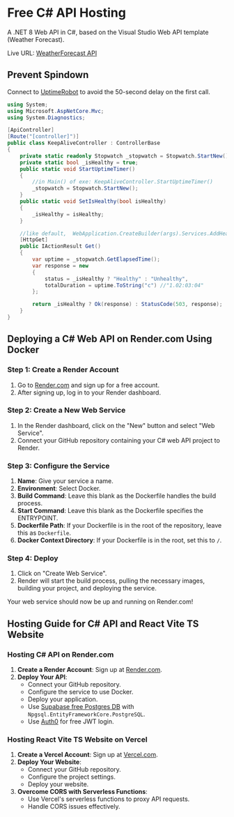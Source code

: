 # Free C# API Hosting

A .NET 8 Web API in C#, based on the Visual Studio Web API template (Weather Forecast).

Live URL: [WeatherForecast API](https://apitest-v059.onrender.com/WeatherForecast/)

## Prevent Spindown
Connect to [UptimeRobot](https://uptimerobot.com/) to avoid the 50-second delay on the first call.

```csharp
using System;
using Microsoft.AspNetCore.Mvc;
using System.Diagnostics;

[ApiController]
[Route("[controller]")]
public class KeepAliveController : ControllerBase
{
    private static readonly Stopwatch _stopwatch = Stopwatch.StartNew();
    private static bool _isHealthy = true;
    public static void StartUptimeTimer()
    {
        //in Main() of exe: KeepAliveController.StartUptimeTimer()
        _stopwatch = Stopwatch.StartNew();
    }
    public static void SetIsHealthy(bool isHealthy)
    {
        _isHealthy = isHealthy;
    }

    //like default,  WebApplication.CreateBuilder(args).Services.AddHealthChecks();
    [HttpGet]
    public IActionResult Get()
    {
        var uptime = _stopwatch.GetElapsedTime();
        var response = new
        {
            status = _isHealthy ? "Healthy" : "Unhealthy",
            totalDuration = uptime.ToString("c") //"1.02:03:04"
        };

        return _isHealthy ? Ok(response) : StatusCode(503, response);
    }
}
```

## Deploying a C# Web API on Render.com Using Docker

### Step 1: Create a Render Account

1. Go to [Render.com](https://render.com/) and sign up for a free account.
2. After signing up, log in to your Render dashboard.

### Step 2: Create a New Web Service

1. In the Render dashboard, click on the "New" button and select "Web Service".
2. Connect your GitHub repository containing your C# web API project to Render.

### Step 3: Configure the Service

1. **Name**: Give your service a name.
2. **Environment**: Select Docker.
3. **Build Command**: Leave this blank as the Dockerfile handles the build process.
4. **Start Command**: Leave this blank as the Dockerfile specifies the ENTRYPOINT.
5. **Dockerfile Path**: If your Dockerfile is in the root of the repository, leave this as `Dockerfile`.
6. **Docker Context Directory**: If your Dockerfile is in the root, set this to `/`.

### Step 4: Deploy

1. Click on "Create Web Service".
2. Render will start the build process, pulling the necessary images, building your project, and deploying the service.

Your web service should now be up and running on Render.com!

## Hosting Guide for C# API and React Vite TS Website

### Hosting C# API on Render.com

1. **Create a Render Account**: Sign up at [Render.com](https://render.com/).
2. **Deploy Your API**: 
    - Connect your GitHub repository.
    - Configure the service to use Docker.
    - Deploy your application.
    - Use [Supabase free Postgres DB](https://supabase.com/) with `Npgsql.EntityFrameworkCore.PostgreSQL`.
    - Use [Auth0](https://auth0.com/) for free JWT login.

### Hosting React Vite TS Website on Vercel

1. **Create a Vercel Account**: Sign up at [Vercel.com](https://vercel.com/).
2. **Deploy Your Website**: 
    - Connect your GitHub repository.
    - Configure the project settings.
    - Deploy your website.
3. **Overcome CORS with Serverless Functions**: 
    - Use Vercel's serverless functions to proxy API requests.
    - Handle CORS issues effectively.
